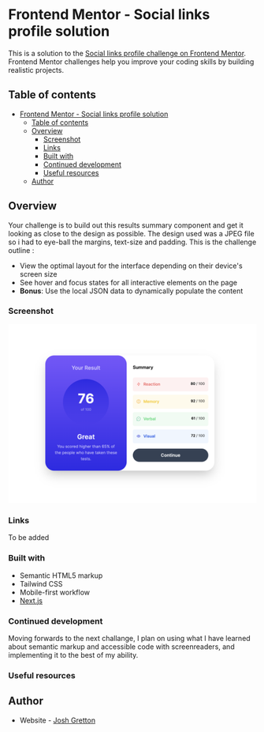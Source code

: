 # Frontend Mentor - Social links profile solution

This is a solution to the [Social links profile challenge on Frontend Mentor](https://www.frontendmentor.io/challenges/social-links-profile-UG32l9m6dQ). Frontend Mentor challenges help you improve your coding skills by building realistic projects.

## Table of contents

- [Frontend Mentor - Social links profile solution](#frontend-mentor---social-links-profile-solution)
  - [Table of contents](#table-of-contents)
  - [Overview](#overview)
    - [Screenshot](#screenshot)
    - [Links](#links)
    - [Built with](#built-with)
    - [Continued development](#continued-development)
    - [Useful resources](#useful-resources)
  - [Author](#author)

## Overview

Your challenge is to build out this results summary component and get it looking as close to the design as possible. The design used was a JPEG file so i had to eye-ball the margins, text-size and padding.
This is the challenge outline :

- View the optimal layout for the interface depending on their device's screen size
- See hover and focus states for all interactive elements on the page
- **Bonus**: Use the local JSON data to dynamically populate the content

### Screenshot

![Completed screenshot of recipe page](./completed-screenshot.png)

### Links

To be added

### Built with

- Semantic HTML5 markup
- Tailwind CSS
- Mobile-first workflow
- [Next.js](https://nextjs.org/)

### Continued development

Moving forwards to the next challange, I plan on using what I have learned about semantic markup and accessible code with screenreaders, and implementing it to the best of my ability.

### Useful resources

## Author

- Website - [Josh Gretton](https://www.joshgretton.co.uk)

```

```
